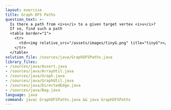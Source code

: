 ```yaml
---
layout: exercise
title: Graph DFS Paths
question_text: >-
  Is there a path from <i>s</i> to a given target vertex <i>v</i>?
  If so, find such a path
  <table border="1">
    <tr>
      <td><img relative_src="/assets/images/tinyG.png" title="tinyG"></td>
    </tr>
  </table>
solution_file: /sources/java/GraphDFSPaths.java
library_files:
- /sources/java/Assert.java
- /sources/java/ArrayUtil.java
- /sources/java/Graph.java
- /sources/java/GraphUtil.java
- /sources/java/DirectedEdge.java
- /sources/java/Bag.java
language: java
command: javac GraphDFSPaths.java && java GraphDFSPaths
---
```

